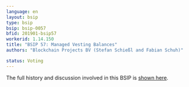 ```yaml
---
language: en
layout: bsip
type: bsip
bsip: bsip-0057
bfid: 201901-bsip57
workerid: 1.14.150
title: "BSIP 57: Managed Vesting Balances"
authors: "Blockchain Projects BV (Stefan Schießl and Fabian Schuh)"

status: Voting
---
```


The full history and discussion involved in this BSIP is [shown here](https://github.com/bitshares/bsips/issues/136).
